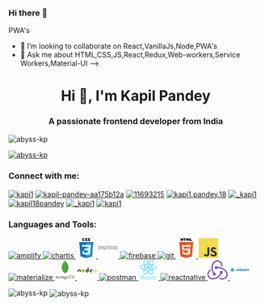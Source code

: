 ### Hi there 👋

<!--
**abyss-kp/abyss-kp** is a ✨ _special_ ✨ repository because its `README.md` (this file) appears on your GitHub profile.

Here are some ideas to get you started:
- 🤔 I’m looking for help with ...
- 📫 How to reach me: ...
- 😄 Pronouns: ...
- ⚡ Fun fact: ...
-->
<!-- - 🔭 I’m currently working as a Front-end web developer
- 🌱 I’m currently learning about the future of web and guess what it is --> PWA's
- 👯 I’m looking to collaborate on React,VanillaJs,Node,PWA's
- 💬 Ask me about HTML,CSS,JS,React,Redux,Web-workers,Service Workers,Material-UI -->

<!-- [![GitHub stats](https://github-readme-stats.vercel.app/api?username=abyss-kp&count_private=true&show_icons=true&theme=dark)]
[![Top Langs](https://github-readme-stats.vercel.app/api/top-langs/?username=abyss-kp&layout=compact)](https://github.com/anuraghazra/github-readme-stats)
[![Wakatime stats](https://github-readme-stats.vercel.app/api/wakatime?username=abyss-kp)](https://github.com/anuraghazra/github-readme-stats) -->

<!--   <img align="center" src="https://github-readme-stats.vercel.app/api?username=abyss-kp&count_private=true&show_icons=true&theme=dark" />
  <img align="center" src="https://github-readme-stats.vercel.app/api/top-langs/?username=abyss-kp&layout=compact" />
 -->

<h1 align="center">Hi 👋, I'm Kapil Pandey</h1>
<h3 align="center">A passionate frontend developer from India</h3>

<p align="left"> <img src="https://komarev.com/ghpvc/?username=abyss-kp&label=Profile%20views&color=0e75b6&style=flat" alt="abyss-kp" /> </p>

<p align="left"> <a href="https://github.com/ryo-ma/github-profile-trophy"><img src="https://github-profile-trophy.vercel.app/?username=abyss-kp" alt="abyss-kp" /></a> </p>

<h3 align="left">Connect with me:</h3>
<p align="left">
<a href="https://dev.to/kapi1" target="blank"><img align="center" src="https://cdn.jsdelivr.net/npm/simple-icons@3.0.1/icons/dev-dot-to.svg" alt="kapi1" height="30" width="40" /></a>
<a href="https://linkedin.com/in/kapil-pandey-aa175b12a" target="blank"><img align="center" src="https://raw.githubusercontent.com/rahuldkjain/github-profile-readme-generator/master/src/images/icons/Social/linked-in-alt.svg" alt="kapil-pandey-aa175b12a" height="30" width="40" /></a>
<a href="https://stackoverflow.com/users/11693215" target="blank"><img align="center" src="https://raw.githubusercontent.com/rahuldkjain/github-profile-readme-generator/master/src/images/icons/Social/stack-overflow.svg" alt="11693215" height="30" width="40" /></a>
<a href="https://fb.com/kapi1.pandey.18" target="blank"><img align="center" src="https://raw.githubusercontent.com/rahuldkjain/github-profile-readme-generator/master/src/images/icons/Social/facebook.svg" alt="kapi1.pandey.18" height="30" width="40" /></a>
<a href="https://instagram.com/_kapi1" target="blank"><img align="center" src="https://raw.githubusercontent.com/rahuldkjain/github-profile-readme-generator/master/src/images/icons/Social/instagram.svg" alt="_kapi1" height="30" width="40" /></a>
<a href="https://www.hackerrank.com/kapil18pandey" target="blank"><img align="center" src="https://raw.githubusercontent.com/rahuldkjain/github-profile-readme-generator/master/src/images/icons/Social/hackerrank.svg" alt="kapil18pandey" height="30" width="40" /></a>
<a href="https://www.leetcode.com/_kapi1" target="blank"><img align="center" src="https://raw.githubusercontent.com/rahuldkjain/github-profile-readme-generator/master/src/images/icons/Social/leet-code.svg" alt="_kapi1" height="30" width="40" /></a>
<a href="https://auth.geeksforgeeks.org/user/kapi1" target="blank"><img align="center" src="https://raw.githubusercontent.com/rahuldkjain/github-profile-readme-generator/master/src/images/icons/Social/geeks-for-geeks.svg" alt="kapi1" height="30" width="40" /></a>
</p>

<h3 align="left">Languages and Tools:</h3>
<p align="left"> <a href="https://aws.amazon.com/amplify/" target="_blank"> <img src="https://docs.amplify.aws/assets/logo-dark.svg" alt="amplify" width="40" height="40"/> </a> <a href="https://www.chartjs.org" target="_blank"> <img src="https://www.chartjs.org/media/logo-title.svg" alt="chartjs" width="40" height="40"/> </a> <a href="https://www.w3schools.com/css/" target="_blank"> <img src="https://raw.githubusercontent.com/devicons/devicon/master/icons/css3/css3-original-wordmark.svg" alt="css3" width="40" height="40"/> </a> <a href="https://expressjs.com" target="_blank"> <img src="https://raw.githubusercontent.com/devicons/devicon/master/icons/express/express-original-wordmark.svg" alt="express" width="40" height="40"/> </a> <a href="https://firebase.google.com/" target="_blank"> <img src="https://www.vectorlogo.zone/logos/firebase/firebase-icon.svg" alt="firebase" width="40" height="40"/> </a> <a href="https://git-scm.com/" target="_blank"> <img src="https://www.vectorlogo.zone/logos/git-scm/git-scm-icon.svg" alt="git" width="40" height="40"/> </a> <a href="https://www.w3.org/html/" target="_blank"> <img src="https://raw.githubusercontent.com/devicons/devicon/master/icons/html5/html5-original-wordmark.svg" alt="html5" width="40" height="40"/> </a> <a href="https://developer.mozilla.org/en-US/docs/Web/JavaScript" target="_blank"> <img src="https://raw.githubusercontent.com/devicons/devicon/master/icons/javascript/javascript-original.svg" alt="javascript" width="40" height="40"/> </a> <a href="https://materializecss.com/" target="_blank"> <img src="https://raw.githubusercontent.com/prplx/svg-logos/5585531d45d294869c4eaab4d7cf2e9c167710a9/svg/materialize.svg" alt="materialize" width="40" height="40"/> </a> <a href="https://www.mongodb.com/" target="_blank"> <img src="https://raw.githubusercontent.com/devicons/devicon/master/icons/mongodb/mongodb-original-wordmark.svg" alt="mongodb" width="40" height="40"/> </a> <a href="https://nodejs.org" target="_blank"> <img src="https://raw.githubusercontent.com/devicons/devicon/master/icons/nodejs/nodejs-original-wordmark.svg" alt="nodejs" width="40" height="40"/> </a> <a href="https://postman.com" target="_blank"> <img src="https://www.vectorlogo.zone/logos/getpostman/getpostman-icon.svg" alt="postman" width="40" height="40"/> </a> <a href="https://reactjs.org/" target="_blank"> <img src="https://raw.githubusercontent.com/devicons/devicon/master/icons/react/react-original-wordmark.svg" alt="react" width="40" height="40"/> </a> <a href="https://reactnative.dev/" target="_blank"> <img src="https://reactnative.dev/img/header_logo.svg" alt="reactnative" width="40" height="40"/> </a> <a href="https://redux.js.org" target="_blank"> <img src="https://raw.githubusercontent.com/devicons/devicon/master/icons/redux/redux-original.svg" alt="redux" width="40" height="40"/> </a> <a href="https://webpack.js.org" target="_blank"> <img src="https://raw.githubusercontent.com/devicons/devicon/d00d0969292a6569d45b06d3f350f463a0107b0d/icons/webpack/webpack-original-wordmark.svg" alt="webpack" width="40" height="40"/> </a> </p>

<p><img align="left" src="https://github-readme-stats.vercel.app/api/top-langs?username=abyss-kp&show_icons=true&locale=en&layout=compact" alt="abyss-kp" /></p>

<p>&nbsp;<img align="center" src="https://github-readme-stats.vercel.app/api?username=abyss-kp&show_icons=true&locale=en&count_private=true&theme=dark" alt="abyss-kp" /></p>

